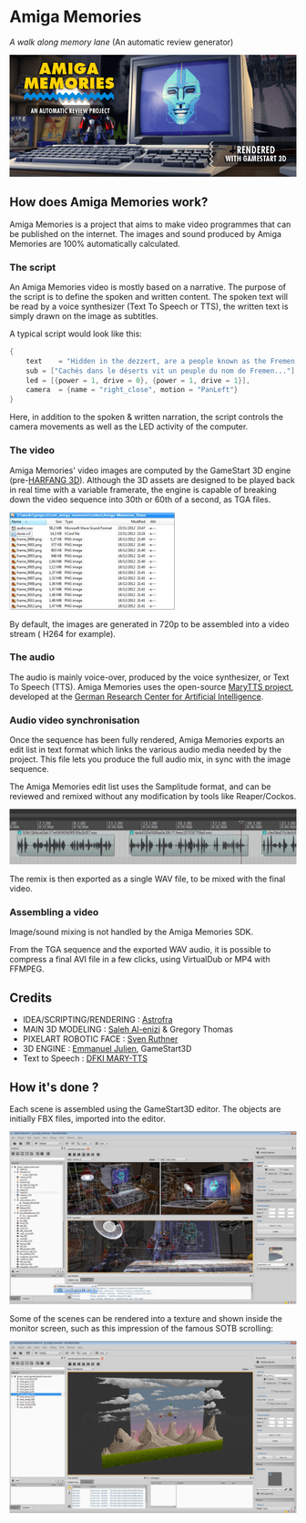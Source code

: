 # Amiga Memories

_A walk along memory lane_ (An automatic review generator)

![splash screen](img/am-splash.png)

## How does Amiga Memories work?

Amiga Memories is a project that aims to make video programmes that can be published on the internet. The images and sound produced by Amiga Memories are 100% automatically calculated.

### The script

An Amiga Memories video is mostly based on a narrative. The purpose of the script is to define the spoken and written content. The spoken text will be read by a voice synthesizer (Text To Speech or TTS), the written text is simply drawn on the image as subtitles.

A typical script would look like this:

```cpp
{	
	text	= "Hidden in the dezzert, are a people known as the Fremen!",
	sub	= ["Cachés dans le déserts vit un peuple du nom de Fremen..."],
	led	= [{power = 1, drive = 0}, {power = 1, drive = 1}], 
	camera	= {name = "right_close", motion = "PanLeft"}	
}
```

Here, in addition to the spoken & written narration, the script controls the camera movements as well as the LED activity of the computer.

### The video

Amiga Memories' video images are computed by the GameStart 3D engine (pre-[HARFANG 3D](https://github.com/harfang3d/harfang3d)). Although the 3D assets are designed to be played back in real time with a variable framerate, the engine is capable of breaking down the video sequence into 30th or 60th of a second, as TGA files.

![TGA files](img/frame-sequence.jpg)

By default, the images are generated in 720p to be assembled into a video stream ( H264 for example).

### The audio

The audio is mainly voice-over, produced by the voice synthesizer, or Text To Speech (TTS). Amiga Memories uses the open-source [MaryTTS project](http://mary.dfki.de/), developed at the [German Research Center for Artificial Intelligence](https://www.dfki.de).

### Audio video synchronisation

Once the sequence has been fully rendered, Amiga Memories exports an edit list in text format which links the various audio media needed by the project. This file lets you produce the full audio mix, in sync with the image sequence.

The Amiga Memories edit list uses the Samplitude format, and can be reviewed and remixed without any modification by tools like Reaper/Cockos.

![audio track](img/audio-generator.jpg)

The remix is then exported as a single WAV file, to be mixed with the final video.

### Assembling a video

Image/sound mixing is not handled by the Amiga Memories SDK.

From the TGA sequence and the exported WAV audio, it is possible to compress a final AVI file in a few clicks, using VirtualDub or MP4 with FFMPEG.

## Credits

* IDEA/SCRIPTING/RENDERING : [Astrofra](https://github.com/astrofra)
* MAIN 3D MODELING : [Saleh Al-enizi](https://www.artstation.com/hitbit911) & Gregory Thomas
* PIXELART ROBOTIC FACE : [Sven Ruthner](https://pixeljoint.com/p/2191.htm)
* 3D ENGINE : [Emmanuel Julien](https://github.com/ejulien), GameStart3D
* Text to Speech : [DFKI MARY-TTS](http://mary.dfki.de/)

## How it's done ?

Each scene is assembled using the GameStart3D editor. The objects are initially FBX files, imported into the editor.

![](img/gamestart_am.png)
<br>

Some of the scenes can be rendered into a texture and shown inside the monitor screen, such as this impression of the famous SOTB scrolling:

![](img/sotb-layers.png)





